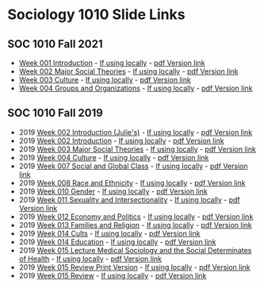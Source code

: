 # Sociology 1010 Slide Links

## SOC 1010 Fall 2021

- [Week 001 Introduction](https://ldsands.github.io/Slides/MainSlides/SOC1010Fall2021/Week_001.html) - [If using locally](MainSlides/SOC1010Fall2021/Week_001.html) - [pdf Version link](https://ldsands.github.io/Slides/MainSlides/SOC1010Fall2021/Week_001.html?print-pdf)
- [Week 002 Major Social Theories](https://ldsands.github.io/Slides/MainSlides/SOC1010Fall2021/Week_002.html) - [If using locally](MainSlides/SOC1010Fall2021/Week_002.html) - [pdf Version link](https://ldsands.github.io/Slides/MainSlides/SOC1010Fall2021/Week_002.html?print-pdf)
- [Week 003 Culture](https://ldsands.github.io/Slides/MainSlides/SOC1010Fall2021/Week_003.html) - [If using locally](MainSlides/SOC1010Fall2021/Week_003.html) - [pdf Version link](https://ldsands.github.io/Slides/MainSlides/SOC1010Fall2021/Week_003.html?print-pdf)
- [Week 004 Groups and Organizations](https://ldsands.github.io/Slides/MainSlides/SOC1010Fall2021/Week_004.html) - [If using locally](MainSlides/SOC1010Fall2021/Week_004.html) - [pdf Version link](https://ldsands.github.io/Slides/MainSlides/SOC1010Fall2021/Week_004.html?print-pdf)

## SOC 1010 Fall 2019

- 2019 [Week 002 Introduction (Julie's)](https://ldsands.github.io/Slides/MainSlides/intro_soc_1010/week_002_Julie.html) - [If using locally](MainSlides/intro_soc_1010/week_002_Julie.html) - [pdf Version link](https://ldsands.github.io/Slides/MainSlides/intro_soc_1010/week_002_Julie.html?print-pdf)
- 2019 [Week 002 Introduction](https://ldsands.github.io/Slides/MainSlides/intro_soc_1010/week_002.html) - [If using locally](MainSlides/intro_soc_1010/week_002.html) - [pdf Version link](https://ldsands.github.io/Slides/MainSlides/intro_soc_1010/week_002.html?print-pdf)
- 2019 [Week 003 Major Social Theories](https://ldsands.github.io/Slides/MainSlides/intro_soc_1010/week_003.html) - [If using locally](MainSlides/intro_soc_1010/week_003.html) - [pdf Version link](https://ldsands.github.io/Slides/MainSlides/intro_soc_1010/week_003.html?print-pdf)
- 2019 [Week 004 Culture](https://ldsands.github.io/Slides/MainSlides/intro_soc_1010/week_004.html) - [If using locally](MainSlides/intro_soc_1010/week_004.html) - [pdf Version link](https://ldsands.github.io/Slides/MainSlides/intro_soc_1010/week_004.html?print-pdf)
- 2019 [Week 007 Social and Global Class](https://ldsands.github.io/Slides/MainSlides/intro_soc_1010/week_007.html) - [If using locally](MainSlides/intro_soc_1010/week_007.html) - [pdf Version link](https://ldsands.github.io/Slides/MainSlides/intro_soc_1010/week_007.html?print-pdf)
- 2019 [Week 008 Race and Ethnicity](https://ldsands.github.io/Slides/MainSlides/intro_soc_1010/week_008.html) - [If using locally](MainSlides/intro_soc_1010/week_008.html) - [pdf Version link](https://ldsands.github.io/Slides/MainSlides/intro_soc_1010/week_008.html?print-pdf)
- 2019 [Week 010 Gender](https://ldsands.github.io/Slides/MainSlides/intro_soc_1010/week_010.html) - [If using locally](MainSlides/intro_soc_1010/week_010.html) - [pdf Version link](https://ldsands.github.io/Slides/MainSlides/intro_soc_1010/week_010.html?print-pdf)
- 2019 [Week 011 Sexuality and Intersectionality](https://ldsands.github.io/Slides/MainSlides/intro_soc_1010/week_011.html) - [If using locally](MainSlides/intro_soc_1010/week_011.html) - [pdf Version link](https://ldsands.github.io/Slides/MainSlides/intro_soc_1010/week_011.html?print-pdf)
- 2019 [Week 012 Economy and Politics](https://ldsands.github.io/Slides/MainSlides/intro_soc_1010/week_012.html) - [If using locally](MainSlides/intro_soc_1010/week_012.html) - [pdf Version link](https://ldsands.github.io/Slides/MainSlides/intro_soc_1010/week_012.html?print-pdf)
- 2019 [Week 013 Families and Religion](https://ldsands.github.io/Slides/MainSlides/intro_soc_1010/week_013.html) - [If using locally](MainSlides/intro_soc_1010/week_013.html) - [pdf Version link](https://ldsands.github.io/Slides/MainSlides/intro_soc_1010/week_013.html?print-pdf)
- 2019 [Week 014 Cults](https://ldsands.github.io/Slides/MainSlides/intro_soc_1010/Week_014_cults.html) - [If using locally](MainSlides/intro_soc_1010/Week_014_cults.html) - [pdf Version link](https://ldsands.github.io/Slides/MainSlides/intro_soc_1010/Week_014_cults.html?print-pdf)
- 2019 [Week 014 Education](https://ldsands.github.io/Slides/MainSlides/intro_soc_1010/week_014.html) - [If using locally](MainSlides/intro_soc_1010/week_014.html) - [pdf Version link](https://ldsands.github.io/Slides/MainSlides/intro_soc_1010/week_014.html?print-pdf)
- 2019 [Week 015 Lecture Medical Sociology and the Social Determinates of Health](https://ldsands.github.io/Slides/MainSlides/intro_soc_1010/week_015_lecture.html) - [If using locally](MainSlides/intro_soc_1010/week_015_lecture.html) - [pdf Version link](https://ldsands.github.io/Slides/MainSlides/intro_soc_1010/week_015_lecture.html?print-pdf)
- 2019 [Week 015 Review Print Version](https://ldsands.github.io/Slides/MainSlides/intro_soc_1010/week_015_print_version.html) - [If using locally](MainSlides/intro_soc_1010/week_015_print_version.html) - [pdf Version link](https://ldsands.github.io/Slides/MainSlides/intro_soc_1010/week_015_print_version.html?print-pdf)
- 2019 [Week 015 Review](https://ldsands.github.io/Slides/MainSlides/intro_soc_1010/week_015.html) - [If using locally](MainSlides/intro_soc_1010/week_015.html) - [pdf Version link](https://ldsands.github.io/Slides/MainSlides/intro_soc_1010/week_015.html?print-pdf)
